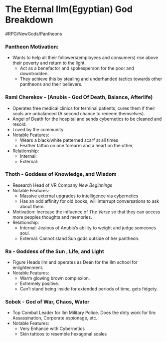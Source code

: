 # The Eternal Ilm(Egyptian) God Breakdown
#RPG/NewGods/Pantheons

### Pantheon Motivation:
* Wants to help all their followers(employees and consumers) rise above their poverty and return to the light.
	* Act as a benefactor and spokesperson for the poor and downtrodden.
	* They achieve this by stealing and underhanded tactics towards other pantheons and their believers.

### Rami Cherekov - (Anubis - God Of Death, Balance, Afterlife)
* Operates free medical clinics for terminal patients, cures them if their souls are unbalanced (A second chance to redeem themselves).
* Angel of Death for the hospital and sends cybernetics to be cleaned and resold.
* Loved by the community
* Notable Features:
	* Wears a black/white patterned scarf at all times
	* Feather tattoo on one forearm and a heart on the other,
* Relationship:
	* Internal: 
	* External:

### Thoth - Goddess of Knowledge, and Wisdom
* Research Head of VR Company *New Beginnings*
* Notable Features:
	* Massive external upgrades to intelligence via cybernetics
	* Has an odd affinity for old books, will interrupt conversations to ask about them.
* Motivation: Increase the influence of *The Verse* so that they can access more peoples thoughts and memories.
* Relationship:
	* Internal: Jealous of Anubis’s ability to weight and judge someones soul.
	* External: Cannot stand Sun gods outside of her pantheon.

### Ra - Goddess of the Sun , Life, and Light
* Figure Heads Ilm and operates as Dean for the Ilm school for enlightenment.
* Notable Features:
	* Warm glowing brown complexion.
	* Extremely positive.
	* Can’t stand being inside for extended periods of time, gets fidgety.

### Sobek - God of War, Chaos, Water
* Top Combat Leader for Ilm Military Police. Does the dirty work for Ilm: Assassination, Corporate espionage, etc.
* Notable Features:
	* Very Enhance with Cybernetics
	* Skin tattoos to resemble hexagonal scales